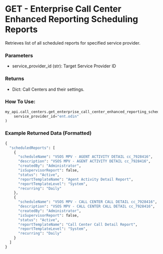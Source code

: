 # GET - Enterprise Call Center Enhanced Reporting Scheduling Reports

Retrieves list of all scheduled reports for specified service provider.

### Parameters&#x20;

* service_provider_id (str): Target Service Provider ID

### Returns

* Dict: Call Centers and their settings.

### How To Use:

```python
my_api.call_centers.get_enterprise_call_center_enhanced_reporting_scheduled_reports(
    service_provider_id="ent.odin"
)
```

### Example Returned Data (Formatted)
```python
{
  "scheduledReports": [
    {
      "scheduleName": "VSOS MPV - AGENT ACTIVITY DETAIL cc_7928416",
      "description": "VSOS MPV - AGENT ACTIVITY DETAIL cc_7928416",
      "createdBy": "Administrator",
      "isSupervisorReport": false,
      "status": "Active",
      "reportTemplateName": "Agent Activity Detail Report",
      "reportTemplateLevel": "System",
      "recurring": "Daily"
    },
    {
      "scheduleName": "VSOS MPV - CALL CENTER CALL DETAIL cc_7928416",
      "description": "VSOS MPV - CALL CENTER CALL DETAIL cc_7928416",
      "createdBy": "Administrator",
      "isSupervisorReport": false,
      "status": "Active",
      "reportTemplateName": "Call Center Call Detail Report",
      "reportTemplateLevel": "System",
      "recurring": "Daily"
    }
  ]
}
```

